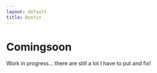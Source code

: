```yaml
---
layout: default
title: Dustiv
---
```


# Comingsoon

Work in progress... there are still a lot I have to put and fix!